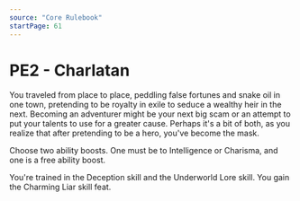 ```yaml
---
source: "Core Rulebook"
startPage: 61
---
```

# PE2 - Charlatan
You traveled from place to place, peddling false fortunes and snake oil in one town, pretending to be royalty in exile to seduce a wealthy heir in the next. Becoming an adventurer might be your next big scam or an attempt to put your talents to use for a greater cause. Perhaps it's a bit of both, as you realize that after pretending to be a hero, you've become the mask.

Choose two ability boosts. One must be to Intelligence or Charisma, and one is a free ability boost.

You're trained in the Deception skill and the Underworld Lore skill. You gain the Charming Liar skill feat.